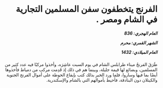<h1 dir="rtl">الفرنج يتخطفون سفن المسلمين التجارية في الشام ومصر .</h1>

<h5 dir="rtl">العام الهجري:  836

الشهر القمري: محرم

العام الميلادي: 1432</h5>

<p dir="rtl">طَرَقَ الفرنجُ ميناء طرابلس الشام في يوم السبت عاشِرَه، وأخذوا مركبًا فيه عدد كثير من المسلمين، وبضائع لها قيمة جليلة، وبينما هم في ذلك إذ قَدِمت مركب من دمياط فأخذوها أيضًا بما فيها وساروا، فلما ورد الخبر بذلك كتب بإيقاع الحوطة على أموال الفرنج الجنوية والكيتلان دون البنادقة، فأحيط بأموالهم التي بالشام والإسكندرية.</p></br>
